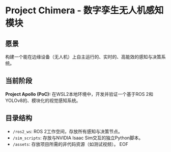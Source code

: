 # Project Chimera - 数字孪生无人机感知模块

## 愿景
构建一个能在边缘设备（无人机）上自主运行的、实时的、高能效的感知与决策系统。

## 当前阶段
**Project Apollo (PoC):** 在WSL2本地环境中，开发并验证一个基于ROS 2和YOLOv8的、模块化的视觉感知系统。

## 目录结构
- `/ros2_ws`: ROS 2工作空间，存放所有感知与决策节点。
- `/sim_scripts`: 存放与NVIDIA Isaac Sim交互的独立Python脚本。
- `/assets`: 存放项目所需的非代码资源（如测试视频）。
EOF